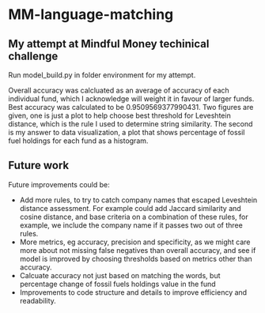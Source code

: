 # MM-language-matching

## My attempt at Mindful Money techinical challenge

Run model_build.py in folder environment for my attempt. 

Overall accuracy was calcluated as an average of accuracy of each individual fund, which I acknowledge will weight it in favour of larger funds. Best accuracy was calculated to be 0.9509569377990431.
Two figures are given, one is just a plot to help choose best threshold for Leveshtein distance, which is the rule I used to determine string similarity. The second is my answer to data visualization, a plot that shows percentage of fossil fuel holdings for each fund as a histogram.

## Future work

Future improvements could be:

- Add more rules, to try to catch company names that escaped Leveshtein distance assessment. For example could add Jaccard similarity and cosine distance, and base criteria on a combination of these rules, for example, we include the company name if it passes two out of three rules.
- More metrics, eg accuracy, precision and specificity, as we might care more about not missing false negatives than overall accuracy, and see if model is improved by choosing thresholds based on metrics other than accuracy.
- Calcuate accuracy not just based on matching the words, but percentage change of fossil fuels holdings value in the fund
- Improvements to code structure and details to improve efficiency and readability.
